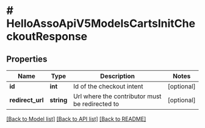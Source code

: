 # # HelloAssoApiV5ModelsCartsInitCheckoutResponse

## Properties

Name | Type | Description | Notes
------------ | ------------- | ------------- | -------------
**id** | **int** | Id of the checkout intent | [optional]
**redirect_url** | **string** | Url where the contributor must be redirected to | [optional]

[[Back to Model list]](../../README.md#models) [[Back to API list]](../../README.md#endpoints) [[Back to README]](../../README.md)
